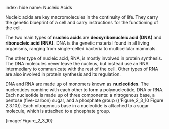 index: hide
name: Nucleic Acids

Nucleic acids are key macromolecules in the continuity of life. They carry the genetic blueprint of a cell and carry instructions for the functioning of the cell.

The two main types of  **nucleic acids** are  **deoxyribonucleic acid (DNA)** and  **ribonucleic acid (RNA)**. DNA is the genetic material found in all living organisms, ranging from single-celled bacteria to multicellular mammals.

The other type of nucleic acid, RNA, is mostly involved in protein synthesis. The DNA molecules never leave the nucleus, but instead use an RNA intermediary to communicate with the rest of the cell. Other types of RNA are also involved in protein synthesis and its regulation.

DNA and RNA are made up of monomers known as  **nucleotides**. The nucleotides combine with each other to form a polynucleotide, DNA or RNA. Each nucleotide is made up of three components: a nitrogenous base, a pentose (five-carbon) sugar, and a phosphate group ({'Figure_2_3_10 Figure 2.3.10}). Each nitrogenous base in a nucleotide is attached to a sugar molecule, which is attached to a phosphate group.


{image:'Figure_2_3_10}
        
